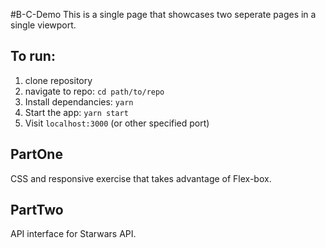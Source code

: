 #B-C-Demo
This is a single page that showcases two seperate pages in a single viewport.

## To run:
1. clone repository
2. navigate to repo: `cd path/to/repo`
3. Install dependancies: `yarn`
4. Start the app: `yarn start`
5. Visit `localhost:3000` (or other specified port)

## PartOne
CSS and responsive exercise that takes advantage of Flex-box.

## PartTwo
API interface for Starwars API.
